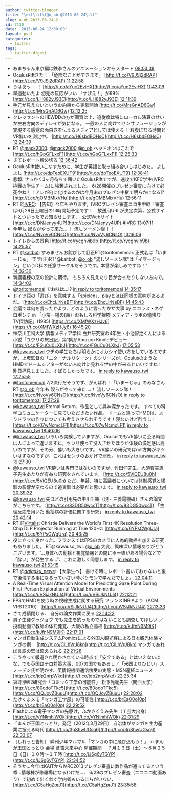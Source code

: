```yaml
---
author: twitter-blogger
title: "\n\t\t\t\t@o_ob @2013-06-24\t\t"
slug: o_ob-2013-06-24-2
id: 7130
date: '2013-06-24 12:00:00'
layout: post
categories:
  - twitter
tags:
  - twitter-digest
---
```


*   あまちゃん東京編は鉄拳さんのアニメーションからスタート [08:03:38](http://twitter.com/o_ob/statuses/348939434005250049)
*   OculusRiftきた！ 「危険なことができます」 [http://t.co/V9JSj2dRAP](http://t.co/V9JSj2dRAP) [11:22:58](http://twitter.com/o_ob/statuses/348989596517924865)
*   うはあッ---！ [http://t.co/aYuc2EviHX](http://t.co/aYuc2EviHX) [11:43:09](http://twitter.com/o_ob/statuses/348994674817630208)
*   早速動いたよ 初見の反応がいい 「すげえ！」が99% [http://t.co/LH882yJ93E](http://t.co/LH882yJ93E) [12:11:39](http://twitter.com/o_ob/statuses/349001846712565761)
*   手元が見えないというお約束から実験開始 [http://t.co/MrsGnAD6Gw](http://t.co/MrsGnAD6Gw) [12:12:25](http://twitter.com/o_ob/statuses/349002042548834304)
*   クレッセントのHEWDDの方が画質は上、追従度は特にローカル演算のせいか左右方向のディレイが気になる。 一般の人に向けてセンサフュージョンが実現する感覚の面白さを伝えるメディアとしては使える！ お腹になる時間とVR酔いを測定中。 [http://t.co/H6sbdEOHsC](http://t.co/H6sbdEOHsC) [12:24:39](http://twitter.com/o_ob/statuses/349005118148063232)
*   RT [@mack2000](http://twitter.com/mack2000): [@mack2000](http://twitter.com/mack2000) [@o_ob](http://twitter.com/o_ob) ヘッドホンはこれで [http://t.co/hGpGFLxxF1](http://t.co/hGpGFLxxF1) [12:25:33](http://twitter.com/o_ob/statuses/349005347798781952)
*   さてレポート締め切る [12:36:42](http://twitter.com/o_ob/statuses/349008151942672386)
*   OculusRift使いこなすために、学生が英語と取っ組み合いしはじめた。 よしよし [http://t.co/dpTeoEXUT9](http://t.co/dpTeoEXUT9) [12:38:41](http://twitter.com/o_ob/statuses/349008651467517952)
*   悲報: せっかく3ヶ月待ちで届いたOculusRiftですが、速攻でKFC学生(IVRC挑戦の学生チーム)に強奪されました。 6/28開催のプレゼン審査に向けて必死やね！！アレが何に化けるのかは今月末のプレゼン中継で明らかになる!? [http://t.co/gOMBMixVHu](http://t.co/gOMBMixVHu) [12:56:11](http://twitter.com/o_ob/statuses/349013057101508611)
*   RT [@IVRC](http://twitter.com/IVRC): 【告知】今年もやります，IVRCプレゼン審査ニコ生中継！審査は6月29日土曜日の13時開始予定です！　放送用URLが決定次第，公式サイトとついったでお知らせします．　公式Webサイト [http://t.co/DNJenyy4UP](http://t.co/DNJenyy4UP) [#IVRC](http://search.twitter.com/search?q=%23IVRC) [13:07:11](http://twitter.com/o_ob/statuses/349015825014980608)
*   今年も 奴らがやって来た....！ 流しソーメン隊！！ [http://t.co/NvoVy6CNsO](http://t.co/NvoVy6CNsO) [13:19:06](http://twitter.com/o_ob/statuses/349018820708556800)
*   トイレからの景色 [http://t.co/rycghvib9b](http://t.co/rycghvib9b) [14:25:57](http://twitter.com/o_ob/statuses/349035647832571904)
*   RT [@kaitbot](http://twitter.com/kaitbot): すみませんお詫びして訂正RT@toritomemoai: 正式名は「いまーじゅ」 です(汗)RT"@kaitbot: [@o_ob](http://twitter.com/o_ob) "流しソーメン隊"は「イマージョン」というD科の任意サークルだそうです。本番が楽しみですね！" [14:32:30](http://twitter.com/o_ob/statuses/349037293039927296)
*   新講義棟の窓の設計に期待。 もちろん見えたり目が合ったりしない方向で。 [14:34:02](http://twitter.com/o_ob/statuses/349037679662465024)
*   [@toritomemoai](http://twitter.com/toritomemoai) でお味は...!? [in reply to toritomemoai](http://twitter.com/toritomemoai/statuses/349035815260798976) [14:35:17](http://twitter.com/o_ob/statuses/349037994818285568)
*   ドイツ語の「遊び」を意味する「spielen」、playとほぼ同様の意味があるよだ。 [http://t.co/EhcLirNeBF](http://t.co/EhcLirNeBF) [14:45:43](http://twitter.com/o_ob/statuses/349040618753888256)
*   会議では何を言ったかより、どのように言ったかが大事 by ニコラス・ネグロポンテ in 「小堺一機の(超）おもしろ科学探検 メディア・ラボの愉快なTV探訪記」(1985) [https://t.co/XMfWXzHJy6](https://t.co/XMfWXzHJy6) [16:45:20](http://twitter.com/o_ob/statuses/349070724599779328)
*   神奈川工科大学 情報メディア学科 白井研究室の4年生・小池智之くんによる小説「ユウリの旅日記」第1集がAmazon Kindleデビュー [http://t.co/FGuCu0LXbJ](http://t.co/FGuCu0LXbJ) [17:05:53](http://twitter.com/o_ob/statuses/349075892976361472)
*   [@kawauso_twi](http://twitter.com/kawauso_twi) ウチの学生たちは明らかにオカシイ使い方をしているのですが、上坂監督の「エターナルリターン」のシリーズが、OculusのようなHMDでドームシアターがない人向けに見れる世の中が来るといいですね！昨日拝見しました。すばらしかったです。 [in reply to kawauso_twi](http://twitter.com/kawauso_twi/statuses/349078608347803649) [17:25:55](http://twitter.com/o_ob/statuses/349080934349422592)
*   [@toritomemoai](http://twitter.com/toritomemoai) 7/2決行だそうです、がんばれ！「いまーじゅ」のみなさん RT [@o_ob](http://twitter.com/o_ob) 今年も 奴らがやって来た....！ 流しソーメン隊！！ [http://t.co/NvoVy6CNsO](http://t.co/NvoVy6CNsO) [in reply to toritomemoai](http://twitter.com/toritomemoai/statuses/349035815260798976) [17:27:29](http://twitter.com/o_ob/statuses/349081328538501120)
*   [@kawauso_twi](http://twitter.com/kawauso_twi) Eternal Return、作品として興味深かったです。 すべての科学コミュニケーターに見ていただきたい作品。 ドームと違ってHMDは、よりドラマの作りについても考えさせられそうです！寝ないけど酔うし！ [https://t.co/07wNcmcLF1](https://t.co/07wNcmcLF1) [in reply to kawauso_twi](http://twitter.com/kawauso_twi/statuses/349095222979989504) [18:40:06](http://twitter.com/o_ob/statuses/349099606392586241)
*   [@kawauso_twi](http://twitter.com/kawauso_twi) いろいろ実験していますが、OculusでもVR酔いに至る時間は人によって違いますね。センサ使って没入させたほうが体験の満足感は高いのですが、その分、酔いも大きいです。 VR酔いの研究ではroll方向がキツいはずなのですが、これはセンサのおかげで弱め。 [in reply to kawauso_twi](http://twitter.com/kawauso_twi/statuses/349104066586087426) [19:27:30](http://twitter.com/o_ob/statuses/349111532728221696)
*   [@kawauso_twi](http://twitter.com/kawauso_twi) VR酔いは専門ではないのですが、竹田仰先生、大須賀美恵子先生あたりが有益な研究をされています。 [http://t.co/5ViQEU8u0h](http://t.co/5ViQEU8u0h) ただ、年齢、特に高齢者については体制感覚と経験の影響が変わるので追実験は必要だと思います。 [in reply to kawauso_twi](http://twitter.com/kawauso_twi/statuses/349127481170735104) [20:39:32](http://twitter.com/o_ob/statuses/349129663152533504)
*   [@kawauso_twi](http://twitter.com/kawauso_twi) 先ほどの引用先の中川千鶴（現・三菱電機研）さんの論文がこちらです。 [http://t.co/83DG50wccT](http://t.co/83DG50wccT) 「生理反応を用いた 動揺病の評価に関する研究」 [in reply to kawauso_twi](http://twitter.com/kawauso_twi/statuses/349127481170735104) [20:42:14](http://twitter.com/o_ob/statuses/349130341480542210)
*   RT [@Virtalis](http://twitter.com/Virtalis): Christie Delivers the World's First 4K Resolution Three-Chip DLP Projector Running at True 120Hz: [http://t.co/6YPsCWgUra](http://t.co/6YPsCWgUra) [20:43:25](http://twitter.com/o_ob/statuses/349130637409665024)
*   役に立って良かった。フランスではFPSのカメラに人為的動揺を加える研究もありました。 RT@kawauso_twi: [@o_ob](http://twitter.com/o_ob) 大変、興味深い情報ありがとうございます。“…身体への動揺と視覚情報との間に不一致がある場合などで「酔い」が発生する…”、これに激しく同意します。 [in reply to kawauso_twi](http://twitter.com/kawauso_twi/statuses/349132940443254784) [21:53:15](http://twitter.com/o_ob/statuses/349148213166616576)
*   RT [@_daigaku_news_](http://twitter.com/_daigaku_news_): 【大学生へ】 書ける時にレポート書いておかないと後で後悔する事になるって小さい時ポケモンで学んだでしょ。 [22:04:11](http://twitter.com/o_ob/statuses/349150963963146240)
*   A Real-Time Visual Attention Model for Predicting Gaze Point During First-Person Exploration of Virtual Environments [http://t.co/uVSjJkNUJ4](http://t.co/uVSjJkNUJ4) [22:12:21](http://twitter.com/o_ob/statuses/349153020237447168)
*   FPSでHMDを使う時の視線生成に関する研究 フランスINRIAより（ACM VRST2010） [http://t.co/uVSjJkNUJ4](http://t.co/uVSjJkNUJ4) [22:13:33](http://twitter.com/o_ob/statuses/349153319798849537)
*   さて成績閉じる． 自分の論文作業に戻る [22:14:22](http://twitter.com/o_ob/statuses/349153526909386752)
*   男子生徒グッジョブ でも先生を釣ったのではないことも調査してほしい ／投稿動画で教師の体罰発覚、大阪の私立高校 [http://t.co/kJfnN9M9iK](http://t.co/kJfnN9M9iK) [22:17:01](http://twitter.com/o_ob/statuses/349154194277675008)
*   マンガ自動生成システムPomicsによる外国人観光客による日本観光体験マンガの例． [http://t.co/CiLhVrJ8kn](http://t.co/CiLhVrJ8kn) マンガであれば言語の壁は超えられる [22:21:28](http://twitter.com/o_ob/statuses/349155313817092097)
*   こうやって報道され明かされている時点で「安全である」とはいえないよな，でも英国はテロ対策大事．007の国でもあるし／「米国よりひどい」スノーデン氏が明かす、英情報機関通信傍受の実態 - MSN産経ニュース [http://t.co/jdp2nrpWkd](http://t.co/jdp2nrpWkd) [22:25:34](http://twitter.com/o_ob/statuses/349156346156949505)
*   第2回WI2研究会「コミック工学の可能性」 松下光範先生（関西大学） [http://t.co/80odoTTkc5](http://t.co/80odoTTkc5) [http://t.co/QQJoyZBuuU](http://t.co/QQJoyZBuuU) [22:28:02](http://twitter.com/o_ob/statuses/349156967522107392)
*   たけくまメモ「マンガ工学部」の可能性 [http://t.co/brEaO0o10p](http://t.co/brEaO0o10p) [22:29:52](http://twitter.com/o_ob/statuses/349157429050740737)
*   Flashによる電子マンガの先駆け，ふかさくえみ先生（工芸大出身） [http://t.co/yYNlmhiWOk](http://t.co/yYNlmhiWOk) [22:31:29](http://twitter.com/o_ob/statuses/349157833994018817)
*   「まんが王国とっとり」発足（2012年3月29日） 自治体がマンガを主力産業に据える時代 [http://t.co/3pShwUGsq6](http://t.co/3pShwUGsq6) [22:33:07](http://twitter.com/o_ob/statuses/349158245849509890)
*   〔しれっと告知〕 瞬刊少年マルマル「マンガの中に飛び込もう！」 in まんが王国とっとり 会場 倉吉未来中心 開催期間　 ７月１３日（土）～８月２５日（日）１０時～１７時 [http://t.co/jJ6g6yTGYP](http://t.co/jJ6g6yTGYP) [22:34:52](http://twitter.com/o_ob/statuses/349158684015869952)
*   そうか…今年はKAITからIVRC2013プレゼン審査に数作品が通ってるという噂…情報棟が修羅場になるわけだ…． 6/29のプレゼン審査（ニコニコ動画あり）で初めて出くわす学内者もいるにちがいない． [http://t.co/C5aHgZprJ1](http://t.co/C5aHgZprJ1) [23:35:58](http://twitter.com/o_ob/statuses/349174063442313216)